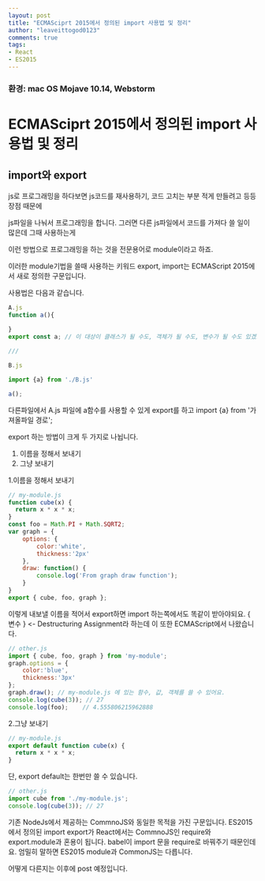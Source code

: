 ```yaml
---
layout: post
title: "ECMASciprt 2015에서 정의된 import 사용법 및 정리"
author: "leaveittogod0123"
comments: true
tags:
- React
- ES2015
---
```


### 환경: mac OS Mojave 10.14, Webstorm

# ECMASciprt 2015에서 정의된 import 사용법 및 정리

## import와 export

js로 프로그래밍을 하다보면 js코드를 재사용하기, 코드 고치는 부분 적게 만들려고 등등 장점 때문에

js파일을 나눠서 프로그래밍을 합니다. 그러면 다른 js파일에서 코드를 가져다 쓸 일이 많은데 그때 사용하는게

이런 방법으로 프로그래밍을 하는 것을 전문용어로 module이라고 하죠. 

이러한 module기법을 쓸때 사용하는 키워드 export, import는 ECMAScript 2015에서 새로 정의한 구문입니다.

사용법은 다음과 같습니다.

```javascript
A.js 
function a(){
    
}
export const a; // 이 대상이 클래스가 될 수도, 객체가 될 수도, 변수가 될 수도 있겠죠.

///

B.js

import {a} from './B.js'

a();

```

다른파일에서 A.js 파일에 a함수를 사용할 수 있게 export를 하고
import {a} from '가져올파일 경로';

export 하는 방법이 크게 두 가지로 나뉩니다.

1. 이름을 정해서 보내기
2. 그냥 보내기


1.이름을 정해서 보내기
```javascript
// my-module.js
function cube(x) {
  return x * x * x;
}
const foo = Math.PI + Math.SQRT2;
var graph = {
    options: {
        color:'white',
        thickness:'2px'
    },
    draw: function() {
        console.log('From graph draw function');
    }
}
export { cube, foo, graph };
```
이렇게 내보낼 이름을 적어서 export하면
import 하는쪽에서도 똑같이 받아야되요.
{ 변수 } <- Destructuring Assignment라 하는데 이 또한 ECMAScript에서 나왔습니다.
```javascript
// other.js
import { cube, foo, graph } from 'my-module';
graph.options = {
    color:'blue',
    thickness:'3px'
}; 
graph.draw(); // my-module.js 에 있는 함수, 값, 객체를 쓸 수 있어요.
console.log(cube(3)); // 27
console.log(foo);    // 4.555806215962888
```

2.그냥 보내기

```javascript
// my-module.js
export default function cube(x) {
  return x * x * x;
}
```
단, export default는 한번만 쓸 수 있습니다.

```javascript
// other.js
import cube from './my-module.js';
console.log(cube(3)); // 27
```

기존 NodeJs에서 제공하는 CommnoJS와 동일한 목적을 가진 구문입니다.
ES2015에서 정의된 import export가 React에서는 CommnoJS인 require와 export.module과
혼용이 됩니다. babel이 import 문을 require로 바꿔주기 때문인데요.
엄밀히 말하면 ES2015 module과 CommonJS는 다릅니다.

어떻게 다른지는 이후에 post 예정입니다.